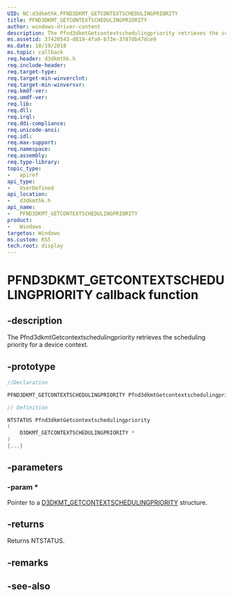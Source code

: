 ```yaml
---
UID: NC:d3dkmthk.PFND3DKMT_GETCONTEXTSCHEDULINGPRIORITY
title: PFND3DKMT_GETCONTEXTSCHEDULINGPRIORITY
author: windows-driver-content
description: The Pfnd3dkmtGetcontextschedulingpriority retrieves the scheduling priority for a device context.
ms.assetid: 37420543-d819-4fa9-b73e-3787db47dce9
ms.date: 10/19/2018
ms.topic: callback
req.header: d3dkmthk.h
req.include-header:
req.target-type:
req.target-min-winverclnt:
req.target-min-winversvr:
req.kmdf-ver:
req.umdf-ver:
req.lib:
req.dll:
req.irql: 
req.ddi-compliance:
req.unicode-ansi:
req.idl:
req.max-support:
req.namespace:
req.assembly:
req.type-library: 
topic_type: 
-	apiref
api_type: 
-	UserDefined
api_location: 
-	d3dkmthk.h
api_name: 
-	PFND3DKMT_GETCONTEXTSCHEDULINGPRIORITY
product:
-	Windows
targetos: Windows
ms.custom: RS5
tech.root: display
---
```


# PFND3DKMT_GETCONTEXTSCHEDULINGPRIORITY callback function

## -description

The Pfnd3dkmtGetcontextschedulingpriority retrieves the scheduling priority for a device context.

## -prototype

```cpp
//Declaration

PFND3DKMT_GETCONTEXTSCHEDULINGPRIORITY Pfnd3dkmtGetcontextschedulingpriority; 

// Definition

NTSTATUS Pfnd3dkmtGetcontextschedulingpriority 
(
	D3DKMT_GETCONTEXTSCHEDULINGPRIORITY *
)
{...}

```

## -parameters

### -param * 

Pointer to a [D3DKMT_GETCONTEXTSCHEDULINGPRIORITY](ns-d3dkmthk-_d3dkmt_getcontextschedulingpriority.md) structure.

## -returns

Returns NTSTATUS.


## -remarks




## -see-also
